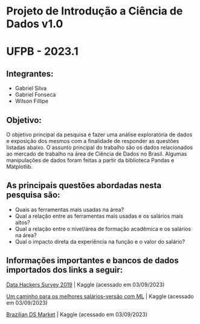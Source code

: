 # Projeto de Introdução a Ciência de Dados v1.0
# UFPB - 2023.1

## Integrantes:

- Gabriel Silva
- Gabriel Fonseca
- Wilson Fillipe   

## Objetivo:

O objetivo principal da pesquisa é fazer uma análise exploratória de dados e exposição dos mesmos com a finalidade de responder as questões listadas abaixo. O assunto principal do trabalho são os dados relacionados ao mercado de trabalho na área de Ciência de Dados no Brasil. Algumas manipulações de dados foram feitas a partir da biblioteca Pandas e Matplotlib. 


## As principais questões abordadas nesta pesquisa são: 

- Quais as ferramentas mais usadas na área?
- Qual a relação entre as ferramentas mais usadas e os salários mais altos?
- Qual a relação entre o nível/área de formação acadêmica e os salários na área? 
- Qual o impacto direta da experiência na função e o valor do salário?



## Informações importantes e bancos de dados importados dos links a seguir: 

[Data Hackers Survey 2019](https://www.kaggle.com/datasets/datahackers/pesquisa-data-hackers-2019) | Kaggle (acessado em 03/09/2023) 

[Um caminho para os melhores salários-versão com ML](https://www.kaggle.com/code/luizweb/um-caminho-para-os-melhores-sal-rios-vers-o-com-ml) | Kaggle (acessado em 03/09/2023) 

[Brazilian DS Market](https://www.kaggle.com/code/jsaguiar/brazilian-ds-market) | Kaggle (acessado em 03/09/2023) 


